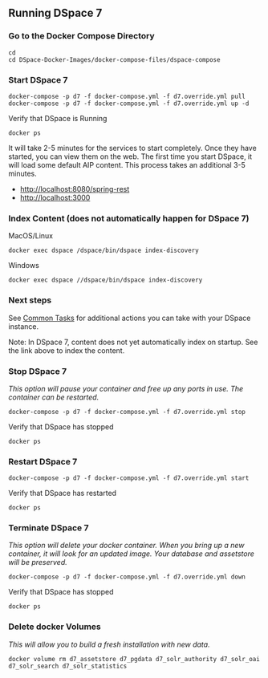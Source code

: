## Running DSpace 7

### Go to the Docker Compose Directory
```shell
cd
cd DSpace-Docker-Images/docker-compose-files/dspace-compose
```

### Start DSpace 7

```shell
docker-compose -p d7 -f docker-compose.yml -f d7.override.yml pull
docker-compose -p d7 -f docker-compose.yml -f d7.override.yml up -d
```

Verify that DSpace is Running
```shell
docker ps
```
It will take 2-5 minutes for the services to start completely.  Once they have started, you can view them on the web.
The first time you start DSpace, it will load some default AIP content.  This process takes an additional 3-5 minutes.
- [http://localhost:8080/spring-rest](http://localhost:8080/spring-rest)
- [http://localhost:3000](http://localhost:3000)

### Index Content (does not automatically happen for DSpace 7)

MacOS/Linux
```shell
docker exec dspace /dspace/bin/dspace index-discovery
```

Windows
```shell
docker exec dspace //dspace/bin/dspace index-discovery
```

### Next steps

See [Common Tasks](run.CommonTasks.md) for additional actions you can take with your DSpace instance.

Note: In DSpace 7, content does not yet automatically index on startup.  See the link above to index the content.

### Stop DSpace 7
_This option will pause your container and free up any ports in use.  The container can be restarted._

```shell
docker-compose -p d7 -f docker-compose.yml -f d7.override.yml stop
```

Verify that DSpace has stopped
```shell
docker ps
```

### Restart DSpace 7

```shell
docker-compose -p d7 -f docker-compose.yml -f d7.override.yml start
```

Verify that DSpace has restarted
```shell
docker ps
```

### Terminate DSpace 7
_This option will delete your docker container. When you bring up a new container, it will look for an updated image._
_Your database and assetstore will be preserved._

```shell
docker-compose -p d7 -f docker-compose.yml -f d7.override.yml down
```

Verify that DSpace has stopped
```shell
docker ps
```

### Delete docker Volumes
_This will allow you to build a fresh installation with new data._

```shell
docker volume rm d7_assetstore d7_pgdata d7_solr_authority d7_solr_oai d7_solr_search d7_solr_statistics
```
